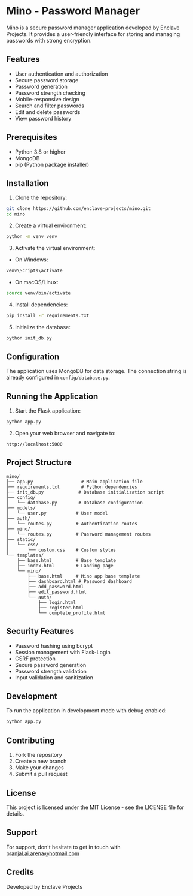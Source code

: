 # Mino - Password Manager

Mino is a secure password manager application developed by Enclave Projects. It provides a user-friendly interface for storing and managing passwords with strong encryption.

## Features

- User authentication and authorization
- Secure password storage
- Password generation
- Password strength checking
- Mobile-responsive design
- Search and filter passwords
- Edit and delete passwords
- View password history

## Prerequisites

- Python 3.8 or higher
- MongoDB
- pip (Python package installer)

## Installation

1. Clone the repository:
```bash
git clone https://github.com/enclave-projects/mino.git
cd mino
```

2. Create a virtual environment:
```bash
python -m venv venv
```

3. Activate the virtual environment:
- On Windows:
```bash
venv\Scripts\activate
```
- On macOS/Linux:
```bash
source venv/bin/activate
```

4. Install dependencies:
```bash
pip install -r requirements.txt
```

5. Initialize the database:
```bash
python init_db.py
```

## Configuration

The application uses MongoDB for data storage. The connection string is already configured in `config/database.py`.

## Running the Application

1. Start the Flask application:
```bash
python app.py
```

2. Open your web browser and navigate to:
```
http://localhost:5000
```

## Project Structure

```
mino/
├── app.py                  # Main application file
├── requirements.txt        # Python dependencies
├── init_db.py             # Database initialization script
├── config/
│   └── database.py        # Database configuration
├── models/
│   └── user.py           # User model
├── auth/
│   └── routes.py         # Authentication routes
├── mino/
│   └── routes.py         # Password management routes
├── static/
│   └── css/
│       └── custom.css    # Custom styles
└── templates/
    ├── base.html         # Base template
    ├── index.html        # Landing page
    └── mino/
        ├── base.html     # Mino app base template
        ├── dashboard.html # Password dashboard
        ├── add_password.html
        ├── edit_password.html
        └── auth/
            ├── login.html
            ├── register.html
            └── complete_profile.html
```

## Security Features

- Password hashing using bcrypt
- Session management with Flask-Login
- CSRF protection
- Secure password generation
- Password strength validation
- Input validation and sanitization

## Development

To run the application in development mode with debug enabled:

```bash
python app.py
```

## Contributing

1. Fork the repository
2. Create a new branch
3. Make your changes
4. Submit a pull request

## License

This project is licensed under the MIT License - see the LICENSE file for details.

## Support

For support, don't hesitate to get in touch with pranjal.ai.arena@hotmail.com

## Credits

Developed by Enclave Projects
